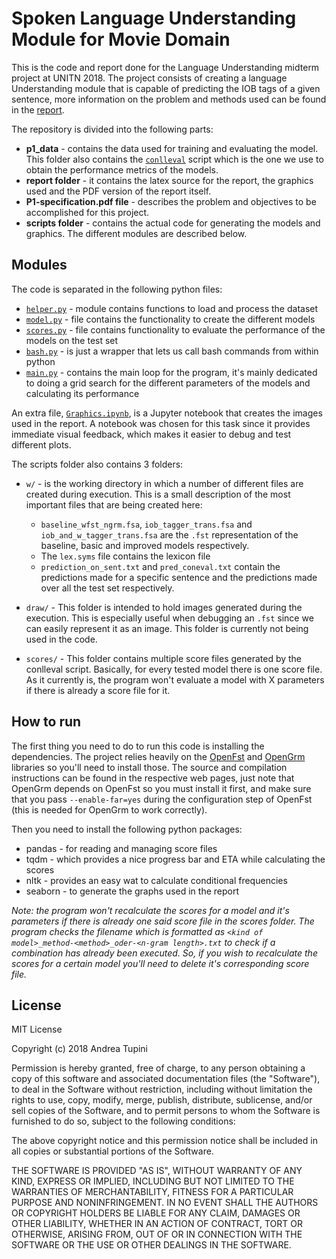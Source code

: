 # Spoken Language Understanding Module for Movie Domain

This is the code and report done for the Language Understanding midterm project at UNITN 2018. The project consists of creating a language Understanding module that is capable of predicting the IOB tags of a given sentence, more information on the problem and methods used can be found in the [report](https://github.com/tupini07/Movie-domain-IOB-tagger/blob/master/report/report.pdf). 

The repository is divided into the following parts: 

- **p1_data** - contains the data used for training and evaluating the model. This folder also contains the [`conlleval`](https://github.com/tupini07/Movie-domain-IOB-tagger/blob/master/P1_data/scripts/conlleval.pl) script which is the one we use to obtain the performance metrics of the models. 
- **report folder** - it contains the latex source for the report, the graphics used and the PDF version of the report itself. 
- **P1-specification.pdf file** - describes the problem and objectives to be accomplished for this project. 
- **scripts folder** - contains the actual code for generating the models and graphics. The different modules are described below.

## Modules

The code is separated in the following python files:

- [`helper.py`](https://github.com/tupini07/Movie-domain-IOB-tagger/blob/master/scripts/helper.py) - module contains functions to load and process the dataset
- [`model.py`](https://github.com/tupini07/Movie-domain-IOB-tagger/blob/master/scripts/model.py) - file contains the functionality to create the different models
- [`scores.py`](https://github.com/tupini07/Movie-domain-IOB-tagger/blob/master/scripts/scores.py) - file contains functionality to evaluate the performance of the models on the test set
- [`bash.py`](https://github.com/tupini07/Movie-domain-IOB-tagger/blob/master/scripts/bash.py) - is just a wrapper that lets us call bash commands from within python
- [`main.py`](https://github.com/tupini07/Movie-domain-IOB-tagger/blob/master/scripts/main.py) - contains the main loop for the program, it's mainly dedicated to doing a grid search for the different parameters of the models and calculating its performance

An extra file, [`Graphics.ipynb`](https://github.com/tupini07/Movie-domain-IOB-tagger/blob/master/scripts/Graphics.ipynb), is a Jupyter notebook that creates the images used in the report. A notebook was chosen for this task since it provides immediate visual feedback, which makes it easier to debug and test different plots.

The scripts folder also contains 3 folders:

- `w/` - is the working directory in which a number of different files are created during execution. This is a small description of the most important files that are being created here:
    - `baseline_wfst_ngrm.fsa`, `iob_tagger_trans.fsa` and `iob_and_w_tagger_trans.fsa` are the `.fst` representation of the baseline, basic and improved models respectively.
    - The `lex.syms` file contains the lexicon file
    - `prediction_on_sent.txt` and `pred_coneval.txt` contain the predictions made for a specific sentence and the predictions made over all the test set respectively.

- `draw/` - This folder is intended to hold images generated during the execution. This is especially useful when debugging an `.fst` since we can easily represent it as an image. This folder is currently not being used in the code.

- `scores/` - This folder contains multiple score files generated by the conlleval script. Basically, for every tested model there is one score file. As it currently is, the program won't evaluate a model with X parameters if there is already a score file for it.


## How to run

The first thing you need to do to run this code is installing the dependencies. The project relies heavily on the [OpenFst](http://openfst.org/) and [OpenGrm](http://opengrm.org/) libraries so you'll need to install those. The source and compilation instructions can be found in the respective web pages, just note that OpenGrm depends on OpenFst so you must install it first, and make sure that you pass `--enable-far=yes` during the configuration step of OpenFst (this is needed for OpenGrm to work correctly). 

Then you need to install the following python packages:

- pandas - for reading and managing score files 
- tqdm - which provides a nice progress bar and ETA while calculating the scores
- nltk - provides an easy wat to calculate conditional frequencies
- seaborn - to generate the graphs used in the report

*Note: the program won't recalculate the scores for a model and it's parameters if there is already one said score file in the scores folder. The program checks the filename which is formatted as `<kind of model>_method-<method>_oder-<n-gram length>.txt` to check if a combination has already been executed. So, if you wish to recalculate the scores for a certain model you'll need to delete it's corresponding score file.*


## License 

MIT License

Copyright (c) 2018 Andrea Tupini

Permission is hereby granted, free of charge, to any person obtaining a copy
of this software and associated documentation files (the "Software"), to deal
in the Software without restriction, including without limitation the rights
to use, copy, modify, merge, publish, distribute, sublicense, and/or sell
copies of the Software, and to permit persons to whom the Software is
furnished to do so, subject to the following conditions:

The above copyright notice and this permission notice shall be included in all
copies or substantial portions of the Software.

THE SOFTWARE IS PROVIDED "AS IS", WITHOUT WARRANTY OF ANY KIND, EXPRESS OR
IMPLIED, INCLUDING BUT NOT LIMITED TO THE WARRANTIES OF MERCHANTABILITY,
FITNESS FOR A PARTICULAR PURPOSE AND NONINFRINGEMENT. IN NO EVENT SHALL THE
AUTHORS OR COPYRIGHT HOLDERS BE LIABLE FOR ANY CLAIM, DAMAGES OR OTHER
LIABILITY, WHETHER IN AN ACTION OF CONTRACT, TORT OR OTHERWISE, ARISING FROM,
OUT OF OR IN CONNECTION WITH THE SOFTWARE OR THE USE OR OTHER DEALINGS IN THE
SOFTWARE.